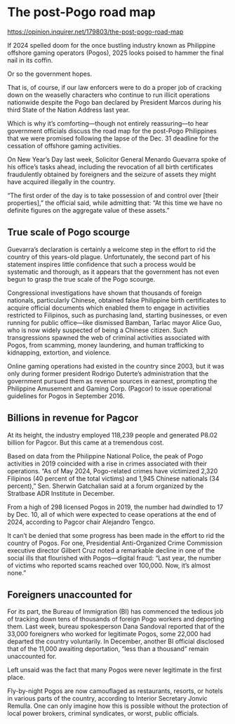 # The post-Pogo road map

https://opinion.inquirer.net/179803/the-post-pogo-road-map



If 2024 spelled doom for the once bustling industry known as Philippine offshore gaming operators (Pogos), 2025 looks poised to hammer the final nail in its coffin.

Or so the government hopes.

That is, of course, if our law enforcers were to do a proper job of cracking down on the weaselly characters who continue to run illicit operations nationwide despite the Pogo ban declared by President Marcos during his third State of the Nation Address last year.

Which is why it’s comforting—though not entirely reassuring—to hear government officials discuss the road map for the post-Pogo Philippines that we were promised following the lapse of the Dec. 31 deadline for the cessation of offshore gaming activities.

On New Year’s Day last week, Solicitor General Menardo Guevarra spoke of his office’s tasks ahead, including the revocation of all birth certificates fraudulently obtained by foreigners and the seizure of assets they might have acquired illegally in the country.

“The first order of the day is to take possession of and control over [their properties],” the official said, while admitting that: “At this time we have no definite figures on the aggregate value of these assets.”



##  True scale of Pogo scourge



Guevarra’s declaration is certainly a welcome step in the effort to rid the country of this years-old plague. Unfortunately, the second part of his statement inspires little confidence that such a process would be systematic and thorough, as it appears that the government has not even begun to grasp the true scale of the Pogo scourge.

Congressional investigations have shown that thousands of foreign nationals, particularly Chinese, obtained false Philippine birth certificates to acquire official documents which enabled them to engage in activities restricted to Filipinos, such as purchasing land, starting businesses, or even running for public office—like dismissed Bamban, Tarlac mayor Alice Guo, who is now widely suspected of being a Chinese citizen. Such transgressions spawned the web of criminal activities associated with Pogos, from scamming, money laundering, and human trafficking to kidnapping, extortion, and violence.

Online gaming operations had existed in the country since 2003, but it was only during former president Rodrigo Duterte’s administration that the government pursued them as revenue sources in earnest, prompting the Philippine Amusement and Gaming Corp. (Pagcor) to issue operational guidelines for Pogos in September 2016.



##  Billions in revenue for Pagcor



At its height, the industry employed 118,239 people and generated P8.02 billion for Pagcor. But this came at a tremendous cost.

Based on data from the Philippine National Police, the peak of Pogo activities in 2019 coincided with a rise in crimes associated with their operations. “As of May 2024, Pogo-related crimes have victimized 2,320 Filipinos (40 percent of the total victims) and 1,945 Chinese nationals (34 percent),” Sen. Sherwin Gatchalian said at a forum organized by the Stratbase ADR Institute in December.

From a high of 298 licensed Pogos in 2019, the number had dwindled to 17 by Dec. 10, all of which were expected to cease operations at the end of 2024, according to Pagcor chair Alejandro Tengco.

It can’t be denied that some progress has been made in the effort to rid the country of Pogos. For one, Presidential Anti-Organized Crime Commission executive director Gilbert Cruz noted a remarkable decline in one of the social ills that flourished with Pogos—digital fraud: “Last year, the number of victims who reported scams reached over 100,000. Now, it’s almost none.”



##  Foreigners unaccounted for



For its part, the Bureau of Immigration (BI) has commenced the tedious job of tracking down tens of thousands of foreign Pogo workers and deporting them. Last week, bureau spokesperson Dana Sandoval reported that of the 33,000 foreigners who worked for legitimate Pogos, some 22,000 had departed the country voluntarily. In December, another BI official disclosed that of the 11,000 awaiting deportation, “less than a thousand” remain unaccounted for.

Left unsaid was the fact that many Pogos were never legitimate in the first place.

Fly-by-night Pogos are now camouflaged as restaurants, resorts, or hotels in various parts of the country, according to Interior Secretary Jonvic Remulla. One can only imagine how this is possible without the protection of local power brokers, criminal syndicates, or worst, public officials.